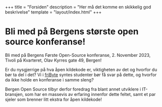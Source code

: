 +++
title = "Forsiden"
description = "Her må det komme en skikkelig god beskrivelse"
template = "layout/index.html"
+++

# Bli med på Bergens største open source konferanse!

Bli med på Bergens Første Open-Source konferanse, 2. November 2023, Tivoli på Kvarteret, Olav Kyrres gate 49, Bergen!

Er du nysgjerrige på hva åpen kildekode er, viktigheten av det og hvorfor du bør ta del i det? Vi i [friByte][fribyte] syntes studenter bør få svar på dette, og hvorfor da ikke holde en konferanse i samme sleng?

Bergen Open Source tilbyr derfor foredrag fra blant annet utviklere i IT-bransjen, som har en massevis av erfaring innenfor dette feltet, samt et par sjeler som brenner litt ekstra for åpen kildekode!

[fribyte]: https://fribyte.no
